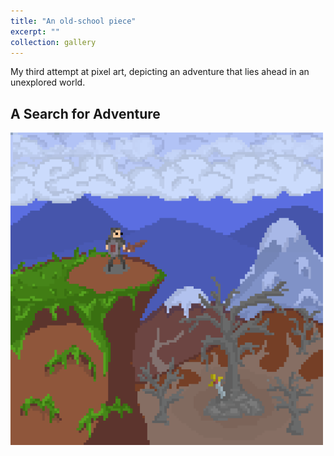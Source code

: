 ```yaml
---
title: "An old-school piece"
excerpt: ""
collection: gallery
---
```

My third attempt at pixel art, depicting an adventure that lies ahead in an unexplored world.

**A Search for Adventure**
------
<img src='/images/pixelart/adventure.png' width=500>